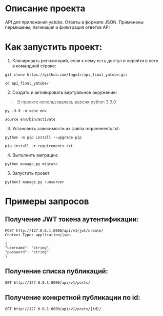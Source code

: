 # Описание проекта
API для приложения yatube. Ответы в формате JSON. Применены пермишены, пагинация и фильтрация ответов API
# Как запустить проект:
1. Клонировать репозиторий, если к нему есть доступ и перейти в него в командной строке:
```
git clone https://github.com/Ingv4r/api_final_yatube.git
```
```
cd api_final_yatube/
```
2. Cоздать и активировать виртуальное окружение: 
>В проекте использовалась версия python 3.9.0
```
py -3.9 -m venv env
```
```
source env/bin/activate
```
3. Установить зависимости из файла requirements.txt:
```
python -m pip install --upgrade pip
```
```
pip install -r requirements.txt
```
4. Выполнить миграции:
```
python manage.py migrate
```
5. Запустить проект:
```
python3 manage.py runserver
```
# Примеры запросов
## Получение JWT токена аутентификации:
```
POST http://127.0.0.1:8000/api/v1/jwt/create/
Content-Type: application/json

{
"username": "string",
"password": "string"
}
```
## Получение списка публикаций:
```
GET http://127.0.0.1:8000/api/v1/posts/
```
## Получение конкретной публикации по id:
```
GET http://127.0.0.1:8000/api/v1/posts/{id}/
```
